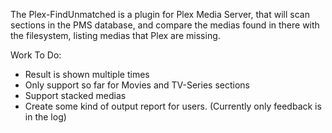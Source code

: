 The Plex-FindUnmatched is a plugin for Plex Media Server, that will scan sections in the PMS database, and compare the medias found in there with the filesystem, listing medias that Plex are missing.


Work To Do:

 * Result is shown multiple times
 * Only support so far for Movies and TV-Series sections
 * Support stacked medias
 * Create some kind of output report for users. (Currently only feedback is in the log)

